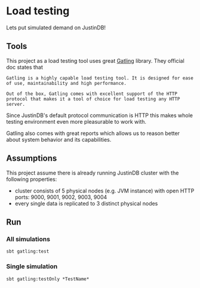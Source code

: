 # Load testing
Lets put simulated demand on JustinDB!

## Tools
This project as a load testing tool uses great [Gatling](http://gatling.io) library.
They official doc states that
```
Gatling is a highly capable load testing tool. It is designed for ease of use, maintainability and high performance.

Out of the box, Gatling comes with excellent support of the HTTP protocol that makes it a tool of choice for load testing any HTTP server.
```

Since JustinDB's default protocol communication is HTTP this makes whole testing environment even
more pleasurable to work with.

Gatling also comes with great reports which allows us to reason better about system behavior and its capabilities.

## Assumptions
This project assume there is already running JustinDB cluster with the following properties:

- cluster consists of 5 physical nodes (e.g. JVM instance) with open HTTP ports: 9000, 9001, 9002, 9003, 9004
- every single data is replicated to 3 distinct physical nodes

## Run
### All simulations
`sbt gatling:test`

### Single simulation
`sbt gatling:testOnly *TestName*`